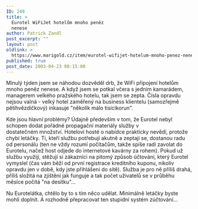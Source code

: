 ```yaml
---
ID: 249
title: >
  Eurotel WiFiJet hotelům mnoho peněz
  nenese
author: Patrick Zandl
post_excerpt: ""
layout: post
oldlink: >
  https://www.marigold.cz/item/eurotel-wifijet-hotelum-mnoho-penez-nenese
published: true
post_date: 2003-04-23 08:15:00
---
```

<p>
Minulý týden jsem se náhodou dozvěděl drb, že WiFi připojení hotelům mnoho peněz nenese. A když jsem se potkal včera s jedním kamarádem, managerem velkého pražského hotelu, tak jsem se zepta. Čísla opravdu nejsou valná - velký hotel zaměřený na business klientelu (samozřejmě pětihvězdičkový) inkasuje "několik málo tisícikorun". </p>

<p>
Kde jsou hlavní problémy? Údajně především v tom, že Eurotel nebyl schopen dodat pořádné propagační materiály služby v dostatečném&#160;množství. Hoteloví hosté o nabídce prakticky nevědí, protože chybí letáčky. Ti, kteří službu potřebují akutně a zeptají se, dostanou radu od personálu (ten ne vždy rozumí počítačům, takže spíše radí zavolat do Eurotelu, načež host odjede do internetové kavárny za rohem). Pokud už službu využijí, stěžují si zákazníci na pitomý způsob účtování, který Eurotel vymyslel (čas vám běží od první registrace kreditního kuponu, nikoliv opravdu jen v době, kdy jste přihlášeni do sítě). Služba je pro ně příliš drahá, příliš složitá na zjištění jak funguje a tak počet uživatelů se v průběhu měsíce počítá "na desítku"...</p>

<p>
Nu Eurotelátka, chtělo by to s tím něco udělat. Minimálně letáčky byste mohli doplnit. A rozhodně přepracovat ten stupidní systém zúčtování...</p>
